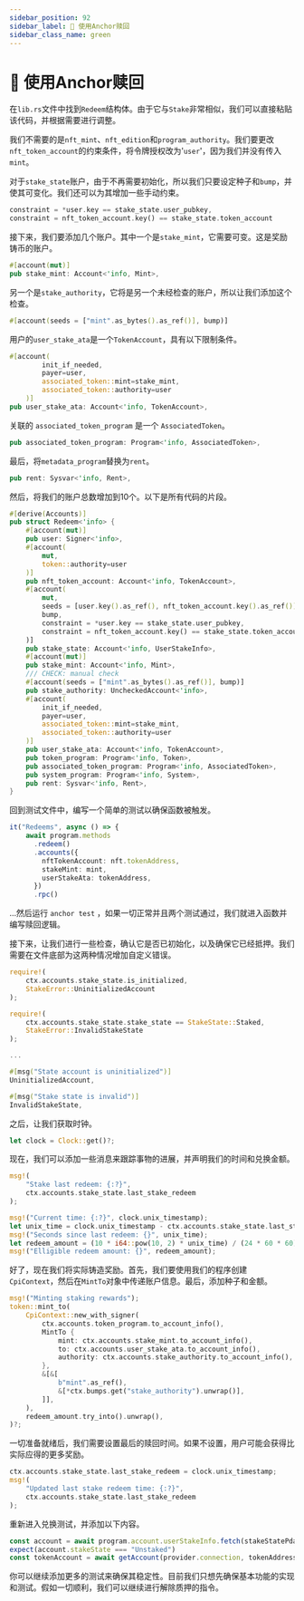 ```yaml
---
sidebar_position: 92
sidebar_label: 💸 使用Anchor赎回
sidebar_class_name: green
---
```


# 💸 使用Anchor赎回

在`lib.rs`文件中找到`Redeem`结构体。由于它与`Stake`非常相似，我们可以直接粘贴该代码，并根据需要进行调整。

我们不需要的是`nft_mint`、`nft_edition`和`program_authority`。我们要更改`nft_token_account`的约束条件，将令牌授权改为'`user`'，因为我们并没有传入`mint`。

对于`stake_state`账户，由于不再需要初始化，所以我们只要设定种子和`bump`，并使其可变化。我们还可以为其增加一些手动约束。

```rust
constraint = *user.key == stake_state.user_pubkey,
constraint = nft_token_account.key() == stake_state.token_account
```

接下来，我们要添加几个账户。其中一个是`stake_mint`，它需要可变。这是奖励铸币的账户。

```rust
#[account(mut)]
pub stake_mint: Account<'info, Mint>,
```

另一个是`stake_authority`，它将是另一个未经检查的账户，所以让我们添加这个检查。

```rust
#[account(seeds = ["mint".as_bytes().as_ref()], bump)]
```

用户的`user_stake_ata`是一个`TokenAccount`，具有以下限制条件。

```rust
#[account(
        init_if_needed,
        payer=user,
        associated_token::mint=stake_mint,
        associated_token::authority=user
    )]
pub user_stake_ata: Account<'info, TokenAccount>,
```

关联的 `associated_token_program` 是一个 `AssociatedToken`。

```rust
pub associated_token_program: Program<'info, AssociatedToken>,
```

最后，将`metadata_program`替换为`rent`。

```rust
pub rent: Sysvar<'info, Rent>,
```

然后，将我们的账户总数增加到10个。以下是所有代码的片段。

```rust
#[derive(Accounts)]
pub struct Redeem<'info> {
    #[account(mut)]
    pub user: Signer<'info>,
    #[account(
        mut,
        token::authority=user
    )]
    pub nft_token_account: Account<'info, TokenAccount>,
    #[account(
        mut,
        seeds = [user.key().as_ref(), nft_token_account.key().as_ref()],
        bump,
        constraint = *user.key == stake_state.user_pubkey,
        constraint = nft_token_account.key() == stake_state.token_account
    )]
    pub stake_state: Account<'info, UserStakeInfo>,
    #[account(mut)]
    pub stake_mint: Account<'info, Mint>,
    /// CHECK: manual check
    #[account(seeds = ["mint".as_bytes().as_ref()], bump)]
    pub stake_authority: UncheckedAccount<'info>,
    #[account(
        init_if_needed,
        payer=user,
        associated_token::mint=stake_mint,
        associated_token::authority=user
    )]
    pub user_stake_ata: Account<'info, TokenAccount>,
    pub token_program: Program<'info, Token>,
    pub associated_token_program: Program<'info, AssociatedToken>,
    pub system_program: Program<'info, System>,
    pub rent: Sysvar<'info, Rent>,
}
```

回到测试文件中，编写一个简单的测试以确保函数被触发。

```ts
it("Redeems", async () => {
    await program.methods
      .redeem()
      .accounts({
        nftTokenAccount: nft.tokenAddress,
        stakeMint: mint,
        userStakeAta: tokenAddress,
      })
      .rpc()
```

...然后运行 `anchor test` ，如果一切正常并且两个测试通过，我们就进入函数并编写赎回逻辑。

接下来，让我们进行一些检查，确认它是否已初始化，以及确保它已经抵押。我们需要在文件底部为这两种情况增加自定义错误。

```rust
require!(
    ctx.accounts.stake_state.is_initialized,
    StakeError::UninitializedAccount
);

require!(
    ctx.accounts.stake_state.stake_state == StakeState::Staked,
    StakeError::InvalidStakeState
);

...

#[msg("State account is uninitialized")]
UninitializedAccount,

#[msg("Stake state is invalid")]
InvalidStakeState,
```

之后，让我们获取时钟。

```rust
let clock = Clock::get()?;
```

现在，我们可以添加一些消息来跟踪事物的进展，并声明我们的时间和兑换金额。

```rust
msg!(
    "Stake last redeem: {:?}",
    ctx.accounts.stake_state.last_stake_redeem
);

msg!("Current time: {:?}", clock.unix_timestamp);
let unix_time = clock.unix_timestamp - ctx.accounts.stake_state.last_stake_redeem;
msg!("Seconds since last redeem: {}", unix_time);
let redeem_amount = (10 * i64::pow(10, 2) * unix_time) / (24 * 60 * 60);
msg!("Elligible redeem amount: {}", redeem_amount);
```

好了，现在我们将实际铸造奖励。首先，我们要使用我们的程序创建`CpiContext`，然后在`MintTo`对象中传递账户信息。最后，添加种子和金额。

```rust
msg!("Minting staking rewards");
token::mint_to(
    CpiContext::new_with_signer(
        ctx.accounts.token_program.to_account_info(),
        MintTo {
            mint: ctx.accounts.stake_mint.to_account_info(),
            to: ctx.accounts.user_stake_ata.to_account_info(),
            authority: ctx.accounts.stake_authority.to_account_info(),
        },
        &[&[
            b"mint".as_ref(),
            &[*ctx.bumps.get("stake_authority").unwrap()],
        ]],
    ),
    redeem_amount.try_into().unwrap(),
)?;
```

一切准备就绪后，我们需要设置最后的赎回时间。如果不设置，用户可能会获得比实际应得的更多奖励。

```rust
ctx.accounts.stake_state.last_stake_redeem = clock.unix_timestamp;
msg!(
    "Updated last stake redeem time: {:?}",
    ctx.accounts.stake_state.last_stake_redeem
);
```

重新进入兑换测试，并添加以下内容。

```ts
const account = await program.account.userStakeInfo.fetch(stakeStatePda)
expect(account.stakeState === "Unstaked")
const tokenAccount = await getAccount(provider.connection, tokenAddress)
```

你可以继续添加更多的测试来确保其稳定性。目前我们只想先确保基本功能的实现和测试。假如一切顺利，我们可以继续进行解除质押的指令。
